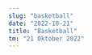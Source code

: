 ```yaml
---
slug: "basketball"
date: "2022-10-21"
title: "Basketball"
tm: "21 Oktober 2022"
---
```


<!-- 
2022-10-8 Modern Dance
2022-10-12 Pencak Silat
2022-10-14 Business Plan, EDS, Futsal, Podcast
2022-10-17 Vlog
2022-10-21 Basket, Voli, Band, JHS Matematika, JHS IPS, JHS IPA, Paskib, Photography, Badminton
2022-10-22 Mural
2022-10-24 MUN
2022-10-28 JHS Inggris
-->